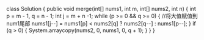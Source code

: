 class Solution {
    public void merge(int[] nums1, int m, int[] nums2, int n) {
        int p = m - 1, q = n - 1;
        int j = m + n -1;
        while (p >= 0 && q >= 0) {
            //将大值赋值到num1尾部
            nums1[j--] = nums1[p] < nums2[q] ? nums2[q--] : nums1[p--];
        }
        if (q > 0) {
            System.arraycopy(nums2, 0, nums1, 0, q + 1);
        }
    }
}

